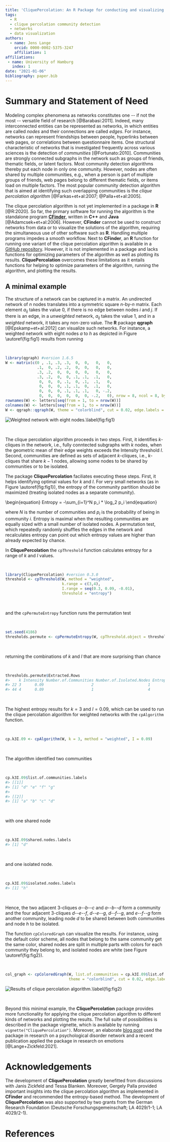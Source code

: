 ```yaml
---
title: 'CliquePercolation: An R Package for conducting and visualizing results of the clique percolation network community detection algorithm'
tags:
  - R
  - clique percolation community detection
  - networks
  - data visualization
authors:
  - name: Jens Lange
    orcid: 0000-0002-5375-3247
    affiliation: 1
affiliations:
 - name: University of Hamburg
   index: 1
date: "2021-01-06"
bibliography: paper.bib
---
```




# Summary and Statement of Need

Modeling complex phenomena as networks constitutes one -- if not the most -- versatile field of research [@Barabasi:2011]. Indeed, many interconnected entities can be represented as networks, in which entities are called *nodes* and their connections are called *edges*. For instance, networks can represent friendships between people, hyperlinks between web pages, or correlations between questionnaire items. One structural characteristic of networks that is investigated frequently across various sciences is the detection of *communities* [@Fortunato:2010]. Communities are strongly connected subgraphs in the network such as groups of friends, thematic fields, or latent factors. Most community detection algorithms thereby put each node in only one community. However, nodes are often shared by multiple communities, e.g., when a person is part of multiple groups of friends, web pages belong to different thematic fields, or items load on multiple factors. The most popular community detection algorithm that is aimed at identifying such overlapping communities is the *clique percolation algorithm* [@Farkas+et+al:2007; @Palla+et+al:2005].

The clique percolation algorithm is not yet implemented in a package in **R** [@R:2020]. So far, the primary software for running the algorithm is the standalone program [**CFinder**](http://www.cfinder.org/), written in **C++** and **Java** [@Adamcsek+et+al:2006]. However, **CFinder** cannot be used to construct networks from data or to visualize the solutions of the algorithm, requiring the simultaneous use of other software such as **R**. Handling multiple programs impedes a smooth workflow. Next to **CFinder**, an **R** function for running one variant of the clique percolation algorithm is available in a [GitHub repository](https://github.com/angelosalatino/CliquePercolationMethod-R). However, it is not implemented in a package and lacks functions for optimizing parameters of the algorithm as well as plotting its results. **CliquePercolation** overcomes these limitations as it entails functions for helping to optimize parameters of the algorithm, running the algorithm, and plotting the results.

## A minimal example

The structure of a network can be captured in a matrix. An undirected network of $n$ nodes translates into a symmetric square $n$-by-$n$ matrix. Each element $a_{ij}$ takes the value 0, if there is no edge between nodes $i$ and $j$. If there is an edge, in a *unweighted* network, $a_{ij}$ takes the value 1, and in a *weighted* network, it takes any non-zero value. The **R** package **qgraph** [@Epskamp+et+al:2012] can visualize such networks. For instance, a weighted network with eight nodes $a$ to $h$ as depicted in Figure \autoref{fig:fig1} results from running

&nbsp;


```r
library(qgraph) #version 1.6.5
W <- matrix(c(0 , .1, .3, .3,  0,  0,   0,   0,
              .1,  0, .2, .2,  0,  0,   0,   0,
              .3, .2,  0,  0,  0,  0,   0,   0,
              .3, .2,  0,  0, .1, .1,  .1,   0,
               0,  0,  0, .1,  0, .1,  .1,   0,
               0,  0,  0, .1, .1,  0,  .1,   0,
               0,  0,  0, .1, .1, .1,   0, -.2,
               0,  0,  0,  0,  0,  0, -.2,   0), nrow = 8, ncol = 8, byrow = TRUE)
rownames(W) <- letters[seq(from = 1, to = nrow(W))]
colnames(W) <- letters[seq(from = 1, to = nrow(W))]
W <- qgraph::qgraph(W, theme = "colorblind", cut = 0.02, edge.labels = TRUE)
```

![Weighted network with eight nodes.\label{fig:fig1}](fig1.png)

&nbsp;

The clique percolation algorithm proceeds in two steps. First, it identifies $k$-cliques in the network, i.e., fully conntected subgraphs with $k$ nodes, when the geometric mean of their edge weights exceeds the Intensity threshold $I$. Second, communities are defined as sets of adjacent $k$-cliques, i.e., $k$-cliques that share $k - 1$ nodes, allowing some nodes to be shared by communities or to be isolated.

The package **CliquePercolation** faciliates executing these steps. First, it helps identifying optimal values for $k$ and $I$. For very small networks (as in Figure \autoref{fig:fig1}), the entropy of the community partition should be maximized (treating isolated nodes as a separate community).

\begin{equation}
Entropy = -\sum_{i=1}^N p_i * \log_2 p_i
\end{equation}

where $N$ is the number of communities and $p_i$ is the probability of being in community $i$. Entropy is maximal when the resulting communities are equally sized with a small number of isolated nodes. A permutation test, which repeatedly randomly shuffles the edges in the network and recalculates entropy can point out which entropy values are higher than already expected by chance.

In **CliquePercolation** the `cpThreshold` function calculates entropy for a range of $k$ and $I$ values.

&nbsp;


```r
library(CliquePercolation) #version 0.3.0
threshold <- cpThreshold(W, method = "weighted",
                         k.range = c(3,4),
                         I.range = seq(0.3, 0.09, -0.01),
                         threshold = "entropy")
```

&nbsp;

and the `cpPermuteEntropy` function runs the permutation test

&nbsp;


```r
set.seed(4186)
thresholds.permute <- cpPermuteEntropy(W, cpThreshold.object = threshold)
```

&nbsp;

returning the combinations of $k$ and $I$ that are more surprising than chance

&nbsp;


```r
thresholds.permute$Extracted.Rows
#>    k Intensity Number.of.Communities Number.of.Isolated.Nodes Entropy.Threshold
#> 22 3      0.09                     2                        1          1.418564
#> 44 4      0.09                     1                        4          1.000000
```

&nbsp;

The highest entropy results for $k = 3$ and $I = 0.09$, which can be used to run the clique percolation algorithm for weighted networks with the `cpAlgorithm` function.

&nbsp;


```r
cp.k3I.09 <- cpAlgorithm(W, k = 3, method = "weighted", I = 0.09)
```

&nbsp;

The algorithm identified two communities

&nbsp;


```r
cp.k3I.09$list.of.communities.labels
#> [[1]]
#> [1] "d" "e" "f" "g"
#> 
#> [[2]]
#> [1] "a" "b" "c" "d"
```

&nbsp;

with one shared node

&nbsp;


```r
cp.k3I.09$shared.nodes.labels
#> [1] "d"
```

&nbsp;

and one isolated node.

&nbsp;


```r
cp.k3I.09$isolated.nodes.labels
#> [1] "h"
```

&nbsp;

Hence, the two adjacent 3-cliques $a$--$b$--$c$ and $a$--$b$--$d$ form a community and the four adjacent 3-cliques $d$--$e$--$f$, $d$--$e$--$g$, $d$--$f$--$g$, and $e$--$f$--$g$ form another community, leading node $d$ to be shared between both communities and node $h$ to be isolated.

The function `cpColoredGraph` can visualize the results. For instance, using the default color scheme, all nodes that belong to the same community get the same color, shared nodes are split in multiple parts with colors for each community they belong to, and isolated nodes are white (see Figure \autoref{fig:fig2}).

&nbsp;


```r
col_graph <- cpColoredGraph(W, list.of.communities = cp.k3I.09$list.of.communities.labels,
                            theme = "colorblind", cut = 0.02, edge.labels = TRUE)
```

![Results of clique percolation algorithm.\label{fig:fig2}](fig2.png)

&nbsp;

Beyond this minimal example, the **CliquePercolation** package provides more functionality for applying the clique percolation algorithm to different kinds of networks and plotting the results. The full suite of possibilities is described in the package vignette, which is available by running `vignette("CliquePercolation")`. Moreover, an elaborate [blog post](https://psych-networks.com/r-tutorial-clique-percolation-to-detect-communities-in-networks/) used the package in research on a psychological disorder network and a recent publication applied the package in research on emotions [@Lange+Zickfeld:2021].

# Acknowledgements

The development of **CliquePercolation** greatly benefitted from discussions with Janis Zickfeld and Tessa Blanken. Moreover, Gergely Palla provided important insights into the clique percolation algorithm as implemented in **CFinder** and recommended the entropy-based method. The development of **CliquePercolation** was also supported by two grants from the German Research Foundation (Deutsche Forschungsgemeinschaft; LA 4029/1-1; LA 4029/2-1).

# References
